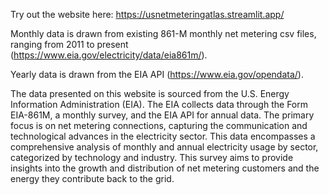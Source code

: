 Try out the website here: https://usnetmeteringatlas.streamlit.app/ 

Monthly data is drawn from existing 861-M monthly net metering csv files, ranging from 2011 to present (https://www.eia.gov/electricity/data/eia861m/).

Yearly data is drawn from the EIA API (https://www.eia.gov/opendata/). 

The data presented on this website is sourced from the U.S. Energy Information Administration (EIA). The EIA collects data through the Form EIA-861M, a monthly survey, and the EIA API for annual data. The primary focus is on net metering connections, capturing the communication and technological advances in the electricity sector. This data encompasses a comprehensive analysis of monthly and annual electricity usage by sector, categorized by technology and industry. This survey aims to provide insights into the growth and distribution of net metering customers and the energy they contribute back to the grid.
